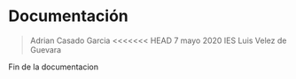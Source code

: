 # Documentación

>Adrian Casado Garcia
<<<<<<< HEAD
>7 mayo 2020
>IES Luis Velez de Guevara

Fin de la documentacion

